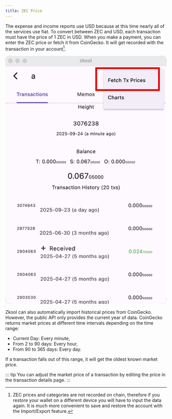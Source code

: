 ```yaml
---
title: ZEC Price
---
```


The expense and income reports use USD because at this time nearly all of the
services use fiat. To convert between ZEC and USD, each transaction must have
the price of 1 ZEC in USD. When you make a payment, you can enter the ZEC price
or fetch it from CoinGecko. It will get recorded with the transaction in your
account[^1].

![Fetch](./images/05.fetch.png)

Zkool can also automatically import historical prices from CoinGecko. However,
the public API only provides the current year of data. CoinGecko returns market
prices at different time intervals depending on the time range:
- Current Day: Every minute,
- From 2 to 90 days: Every hour,
- From 90 to 365 days: Every day.

If a transaction falls out of this range, it will get the oldest known market
price.

::: tip
You can adjust the market price of a transaction by editing the price in the
transaction details page.
:::

[^1]: ZEC prices and categories are not recorded on chain, therefore if you
    restore your wallet on a different device you will have to input the data
    again. It is much more convenient to save and restore the account with the
    Import/Export feature.
